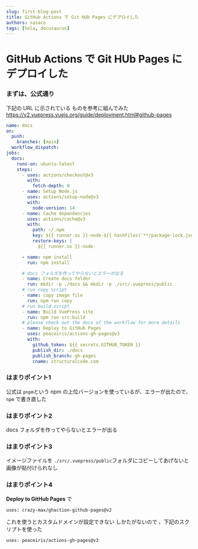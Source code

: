 ```yaml
---
slug: first-blog-post
title: GitHub Actions で Git HUb Pages にデプロイした
authors: sasaco
tags: [hola, docusaurus]
---
```


# GitHub Actions で Git HUb Pages にデプロイした

### まずは、公式通り
下記の URL に示されている ものを参考に組んでみた
https://v2.vuepress.vuejs.org/guide/deployment.html#github-pages
```yml
name: docs
on:
  push:
    branches: [main]
  workflow_dispatch:
jobs:
  docs:
    runs-on: ubuntu-latest
    steps:
      - uses: actions/checkout@v3
        with:
          fetch-depth: 0
      - name: Setup Node.js
        uses: actions/setup-node@v3
        with:
          node-version: 14
      - name: Cache dependencies
        uses: actions/cache@v3
        with:
          path: ~/.npm
          key: ${{ runner.os }}-node-${{ hashFiles('**/package-lock.json') }}
          restore-keys: |
            ${{ runner.os }}-node-

	  - name: npm install
        run: npm install            

	  # docs フォルダを作ってやらないとエラーが出る
      - name: Create docs folder
        run: mkdir -p ./docs && mkdir -p ./src/.vuepress/public
      # run copy script
      - name: copy image file
        run: npm run copy
      # run build script
      - name: Build VuePress site
        run: npm run src:build
      # please check out the docs of the workflow for more details
      - name: Deploy to GitHub Pages
        uses: peaceiris/actions-gh-pages@v3
        with:
          github_token: ${{ secrets.GITHUB_TOKEN }}
          publish_dir: ./docs
          publish_branch: gh-pages
          cname: structuralcode.com
```

### はまりポイント1
公式は `pnpm`という npm の上位バージョンを使っているが、エラーが出たので、 `npm` で書き直した

### はまりポイント2
docs フォルダを作ってやらないとエラーが出る

### はまりポイント3
イメージファイルを `./src/.vuepress/public`フォルダにコピーしてあげないと画像が貼付けられなし

### はまりポイント4
**Deploy to GitHub Pages** で    
```
uses: crazy-max/ghaction-github-pages@v2
```
これを使うとカスタムドメインが設定できない
しかたがないので 、下記のスクリプトを使った
```
uses: peaceiris/actions-gh-pages@v3
```